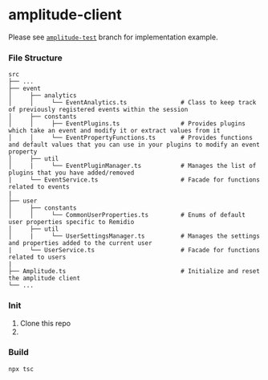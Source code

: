 # amplitude-client

Please see [`amplitude-test`](https://github.com/Medios-Technologies/remidio-common-dashboard-frontend/tree/amplitude-test) branch for implementation example.

### File Structure

    src
    ├── ...
    ├── event                                       
    │     ├── analytics                             
    │     │     └── EventAnalytics.ts               # Class to keep track of previously registered events within the session
    │     ├── constants                             
    │     │     ├── EventPlugins.ts                 # Provides plugins which take an event and modify it or extract values from it
    │     │     └── EventPropertyFunctions.ts       # Provides functions and default values that you can use in your plugins to modify an event property
    │     ├── util                                  
    │     |     └── EventPluginManager.ts           # Manages the list of plugins that you have added/removed
    |     └── EventService.ts                       # Facade for functions related to events
    |
    ├── user                                        
    │     ├── constants                             
    │     │     └── CommonUserProperties.ts         # Enums of default user properties specific to Remidio
    │     ├── util                                  
    │     |     └── UserSettingsManager.ts          # Manages the settings and properties added to the current user
    |     └── UserService.ts                        # Facade for functions related to users
    |
    ├── Amplitude.ts                                # Initialize and reset the amplitude client
    └── ...

### Init
1. Clone this repo
2. 

### Build
`npx tsc`
